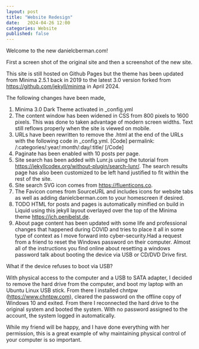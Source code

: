```yaml
---
layout: post
title: "Website Redesign"
date:   2024-04-26 12:00
categories: Website
published: false
---
```


Welcome to the new danielcberman.com!

First a screen shot of the original site and then a screenshot of the new site.

This site is still hosted on Github Pages but the theme has been updated from Minima 2.5.1 back in 2019 to the latest 3.0 version forked from https://github.com/jekyll/minima in April 2024.

The following changes have been made,

1. Minima 3.0 Dark Theme activated in _config.yml
2. The content window has been widened in CSS from 800 pixels to 1600 pixels. This was done to taken advantage of modern screen widths. Text still reflows properly when the site is viewed on mobile. 
3. URLs have been rewritten to remove the .html at the end of the URLs with the following code in _config.yml. [Code] permalink: /:categories/:year/:month/:day/:title/ [/Code]
4. Paginate has been enabled with 10 posts per page.
5. Site search has been added with Lunr.js using the tutorial from https://jekyllcodex.org/without-plugin/search-lunr/. The search results page has also been customized to be left hand justified to fit within the rest of the site.
6. Site search SVG icon comes from https://fluenticons.co.
7. The Favicon comes from SourceURL and includes icons for website tabs as well as adding danielcberman.com to your homescreen if desired.
8. TODO HTML for posts and pages is automatically minified on build in Liquid using this jekyll layout overlayed over the top of the Minima theme  https://jch.penibelst.de.
9. About page content has been updated with some life and professional changes that happened during COVID and tries to place it all in some type of context as I move forward into cyber-security.Had a request from a friend to reset the Windows password on their computer. Almost all of the instructions you find online about resetting a windows password talk about booting the device via USB or CD/DVD Drive first.

What if the device refuses to boot via USB?

With physical access to the computer and a USB to SATA adapter, I decided to remove the hard drive from the computer, and boot my laptop with an Ubuntu Linux USB stick. From there I installed chntpw (https://www.chntpw.com), cleared the password on the offline copy of Windows 10 and exited. From there I reconnected the hard drive to the original system and booted the system. With no password assigned to the account, the system logged in automatically.

While my friend will be happy, and I have done everything with her permission, this is a great example of why maintaining physical control of your computer is so important.
